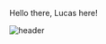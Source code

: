 Hello there, Lucas here!

![header](https://capsule-render.vercel.app/api?type=transparent&height=300&section=header&text=Hello%20there%20,%20Lucas%20here%20!&fontSize=60&color=#808080)
